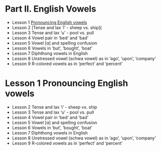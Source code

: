 # Part II. English Vowels

+ Lesson 1 [Pronouncing English vowels](#lesson-1-pronouncing-english-vowels)
+ Lesson 2 [Tense and lax ‘i’ - sheep vs. ship](
+ Lesson 3 Tense and lax ‘u’ - pool vs. pull
+ Lesson 4 Vowel pair in ‘bed’ and ‘bad’
+ Lesson 5 Vowel [ɑ] and spelling confusion
+ Lesson 6 Vowels in ‘but’, ‘bought’, ‘boat’
+ Lesson 7 Diphthong vowels in English
+ Lesson 8 Unstressed vowel (schwa vowel) as in ‘ago’, ‘upon’, ‘company’
+ Lesson 9 R-colored vowels as in ‘perfect’ and ‘percent’


# Lesson 1 Pronouncing English vowels
+ Lesson 2 Tense and lax ‘i’ - sheep vs. ship
+ Lesson 3 Tense and lax ‘u’ - pool vs. pull
+ Lesson 4 Vowel pair in ‘bed’ and ‘bad’
+ Lesson 5 Vowel [ɑ] and spelling confusion
+ Lesson 6 Vowels in ‘but’, ‘bought’, ‘boat’
+ Lesson 7 Diphthong vowels in English
+ Lesson 8 Unstressed vowel (schwa vowel) as in ‘ago’, ‘upon’, ‘company’
+ Lesson 9 R-colored vowels as in ‘perfect’ and ‘percent’
